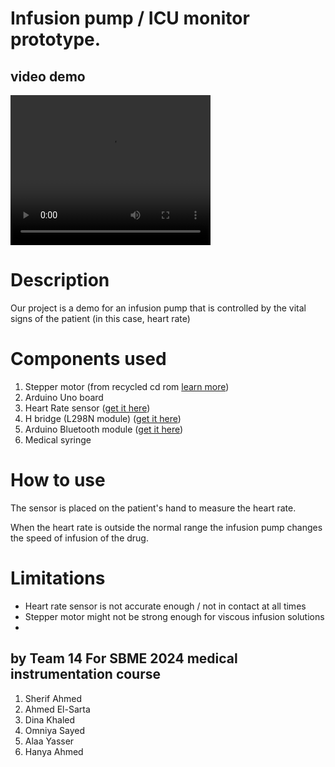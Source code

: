 
# Infusion pump / ICU monitor prototype.
## video demo
<video width="320" height="240" controls audio
src="media/demo_vid.mp4">
</video>

# Description
Our project is a demo for an infusion pump that is controlled by the vital signs of the patient (in this case, heart rate)
# Components used 
1. Stepper motor (from recycled cd rom [learn more](https://www.youtube.com/watch?v=xJxB2O2FsAo))
2. Arduino Uno board
3. Heart Rate sensor ([get it here](https://ram-e-shop.com/product/kit-pulse-rate/))
4. H bridge (L298N module) ([get it here](https://ram-e-shop.com/product/kit-l298-red/)) 
5. Arduino Bluetooth module ([get it here](https://ram-e-shop.com/product/kit-bluetooth-hc05/))
6. Medical syringe

# How to use
The sensor is placed on the patient's hand to measure the heart rate. 

When the heart rate is outside the normal range the infusion pump changes the speed of infusion of the drug.
# Limitations
- Heart rate sensor is not accurate enough / not in contact at all times
- Stepper motor might not be strong enough for viscous infusion solutions
- 
## by Team 14 For SBME 2024 medical instrumentation course
1.  Sherif Ahmed
2.  Ahmed El-Sarta
3.  Dina Khaled
4.  Omniya Sayed
5.  Alaa Yasser
6.  Hanya Ahmed